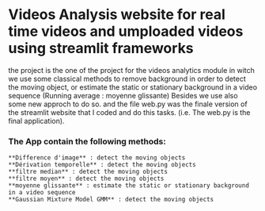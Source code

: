 # Videos Analysis website for real time videos and umploaded videos using streamlit frameworks 
the project is the one of the project for the videos analytics module in witch we use some classical methods to remove background in order to detect the moving object, or estimate the static or stationary background in a video sequence (Running average : moyenne glissante) Besides we use also some new approch to do so. and the file web.py was the finale version of the streamlit website that I coded and do this tasks. (i.e. The web.py is the final application).

### The App contain the following methods: ### 
    **Difference d'image** : detect the moving objects
    **Dérivation temporelle** : detect the moving objects
    **filtre median** : detect the moving objects
    **filtre moyen** : detect the moving objects
    **moyenne glissante** : estimate the static or stationary background in a video sequence
    **Gaussian Mixture Model GMM** : detect the moving objects
